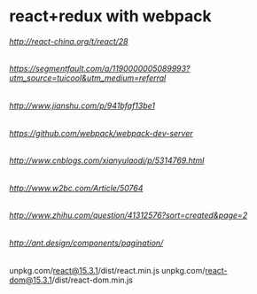 # react+redux with webpack
###### http://react-china.org/t/react/28
###### https://segmentfault.com/a/1190000005089993?utm_source=tuicool&utm_medium=referral
###### http://www.jianshu.com/p/941bfaf13be1
###### https://github.com/webpack/webpack-dev-server
###### http://www.cnblogs.com/xianyulaodi/p/5314769.html
###### http://www.w2bc.com/Article/50764
###### http://www.zhihu.com/question/41312576?sort=created&page=2

###### http://ant.design/components/pagination/

unpkg.com/react@15.3.1/dist/react.min.js
unpkg.com/react-dom@15.3.1/dist/react-dom.min.js
